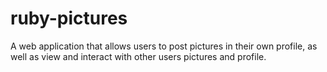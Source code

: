 # ruby-pictures
A web application that allows users to post pictures in their own profile, as well as view and interact with other users pictures and profile.
